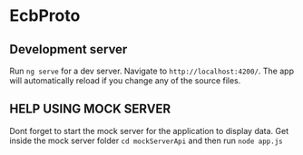 # EcbProto

## Development server

Run `ng serve` for a dev server. Navigate to `http://localhost:4200/`. The app will automatically reload if you change any of the source files.


## HELP USING MOCK SERVER
Dont forget to start the mock server for the application to display data.
Get inside the mock server folder  `cd mockServerApi` and then run `node app.js` 

